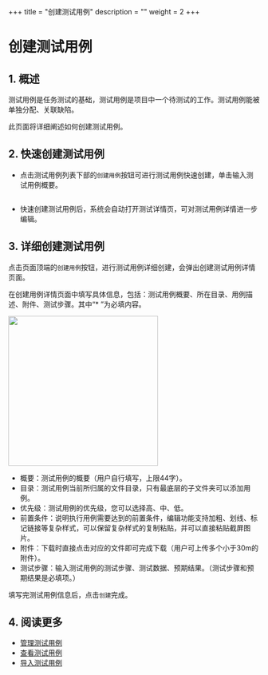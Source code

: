 +++
title = "创建测试用例"
description = ""
weight = 2
+++

# 创建测试用例

## 1. 概述

测试用例是任务测试的基础，测试用例是项目中一个待测试的工作。测试用例能被单独分配、关联缺陷。

此页面将详细阐述如何创建测试用例。

## 2. 快速创建测试用例

- 点击测试用例列表下部的`创建用例`按钮可进行测试用例快速创建，单击输入测试用例概要。
<img src="http://file.open.hand-china.com/hsop-doc/doc_classify/0/6cad20348b654ddeba26eb86996671f9/image.png" alt="" width="auto" height="auto" >

- 快速创建测试用例后，系统会自动打开测试详情页，可对测试用例详情进一步编辑。

## 3. 详细创建测试用例

点击页面顶端的`创建用例`按钮，进行测试用例详细创建，会弹出创建测试用例详情页面。
<img src="http://file.open.hand-china.com/hsop-doc/doc_classify/0/a1b9edd9f3e84970943b0a5318356609/image.png" alt="" width="auto" height="auto" >

在创建用例详情页面中填写具体信息，包括：测试用例概要、所在目录、用例描述、附件、测试步骤。其中“* ”为必填内容。


<img src="https://file.open.hand-china.com/hsop-doc/doc_classify/0/3f22f58ec3004bdfadcdb53c6cd88da2@image.png" alt="" width="300" height="auto" />


- 概要：测试用例的概要（用户自行填写，上限44字）。
- 目录：测试用例当前所归属的文件目录，只有最底层的子文件夹可以添加用例。
- 优先级：测试用例的优先级，您可以选择高、中、低。
- 前置条件：说明执行用例需要达到的前置条件，编辑功能支持加粗、划线、标记链接等复杂样式，可以保留复杂样式的复制粘贴，并可以直接粘贴截屏图片。
- 附件：下载时直接点击对应的文件即可完成下载（用户可上传多个小于30m的附件）。
- 测试步骤：输入测试用例的测试步骤、测试数据、预期结果。（测试步骤和预期结果是必填项。）

填写完测试用例信息后，点击`创建`完成。

## 4. 阅读更多

- [管理测试用例](../manage)
- [查看测试用例](../whatisstore)
- [导入测试用例](../import)